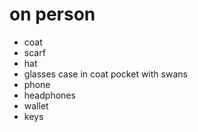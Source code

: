 # on person

- coat
- scarf
- hat
- glasses case in coat pocket with swans
- phone
- headphones
- wallet
- keys

